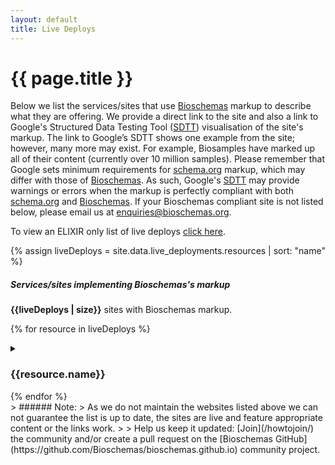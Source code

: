 ```yaml
---
layout: default
title: Live Deploys
---
```


# {{ page.title }}

Below we list the services/sites that use [Bioschemas](http://bioschemas.org) markup to describe what they are offering. We provide a direct link to the site and also a link to Google's Structured Data Testing Tool ([SDTT](https://search.google.com/structured-data/testing-tool)) visualisation of the site's markup.
The link to Google’s SDTT shows one example from the site; however, many more may exist. For example, Biosamples have marked up all of their content (currently over 10 million samples).
Please remember that Google sets minimum requirements for [schema.org](http://schema.org) markup, which may differ with those of [Bioschemas](http://bioschemas.org). As such, Google's [SDTT](https://search.google.com/structured-data/testing-tool) may provide warnings or errors when the markup is perfectly compliant with both [schema.org](http://schema.org) and [Bioschemas](http://bioschemas.org).
If your Bioschemas compliant site is not listed below, please email us at [enquiries@bioschemas.org](mailto:enquiries@bioschemas.org).

To view an ELIXIR only list of live deploys [click here](./elixir).
<div class="live-deploys">
  <section class="live-deploy-table">
{% assign liveDeploys = site.data.live_deployments.resources | sort: "name" %}

<h5>Services/sites implementing Bioschemas's markup</h5>

<p><strong>{{liveDeploys | size}}</strong> sites with Bioschemas markup.</p>

{% for resource in liveDeploys %}
  <details>
    <summary><h3>{{resource.name}}<a href="{{resource.url}}" target="_blank" style="border-bottom: none"> <i class="fas fa-external-link-alt"></i></a></h3>
    </summary>

    <ul>
      {% if resource.keywords %}
        <li><strong>Keywords:</strong>
          {% for keyword in resource.keywords %}
            {{ keyword }}
          {% unless forloop.last %}
            ,
          {% endunless %}
        {% endfor %}
        </li>
      {% endif %}
      {% if resource.description %}
        <li><strong>Description:</strong> {{ resource.description }}</li>
      {% endif %}
      {% if resource.sitemap %}
        <li><strong>Sitemap:</strong> <a href="{{ resource.sitemap }}">{{ resource.sitemap }}</a></li>
      {% endif %}
      {% if resource.nodes %}
        <li><strong>Nodes:</strong>
        {% for node in resource.nodes %}
          {{ node }}
          {% unless forloop.last %}
            ,
          {% endunless %}
        {% endfor %}
        </li>
      {% endif %}
    </ul>
    <h4>Implemented Profiles</h4>
    <table>
    {% assign sortedProfiles = resource.profiles | sort: "profileName" %}
    {% for profile in sortedProfiles %}
      <tr>
        <td>
          <a href="/profiles/{{ profile.profileName }}">{{ profile.profileName}}</a> (v{{profile.conformsTo}})
          {% if profile.highlight %}
            <p class="highlightsText">{{profile.highlight}}</p>
          {% endif %}
        </td>
        <td class="structured-data-column hidden-row">
            {% if profile.exampleURL != nil %}
            <div class="google-sdtt-button">
                <span class="tooltiptext">View example page</span>
                <a href="{{profile.exampleURL}}" class="btn btn-bioschema btn-block" target="_blank">Page</a>
            </div>
            {% endif %}
        </td>
        <td class="structured-data-column hidden-row">
            {% if profile.exampleURL != nil %}
            <div class="google-sdtt-button">
                <span class="tooltiptext">Visualise on Google's Structured Data Testing Tool</span>
                <a href="https://search.google.com/structured-data/testing-tool?url={{profile.exampleURL}}" class="btn btn-bioschema btn-block" target="_blank">SDTT</a>
            </div>
            {% endif %}
        </td>
        <td class="structured-data-column hidden-row">
            {% if profile.exampleURL != nil %}
            <div class="google-sdtt-button">
                <span class="tooltiptext">Retrieve using Bioschemas Scraping service</span>
                <a href="https://swel.macs.hw.ac.uk/scraper/getRDF?url={{profile.exampleURL}}&output=jsonld" class="btn btn-bioschema btn-block" target="_blank">BMUSE</a>
            </div>
            {% endif %}
        </td>
      </tr>
    {% endfor %}
    </table>
  </details>
{% endfor %}

</section>
</div>
> ###### Note:
> As we do not maintain the websites listed above we can not guarantee the list is up to date, the sites are live and feature appropriate content or the links work.
>
> Help us keep it updated: [Join](/howtojoin/) the community and/or create a pull request on the [Bioschemas GitHub](https://github.com/Bioschemas/bioschemas.github.io) community project.
